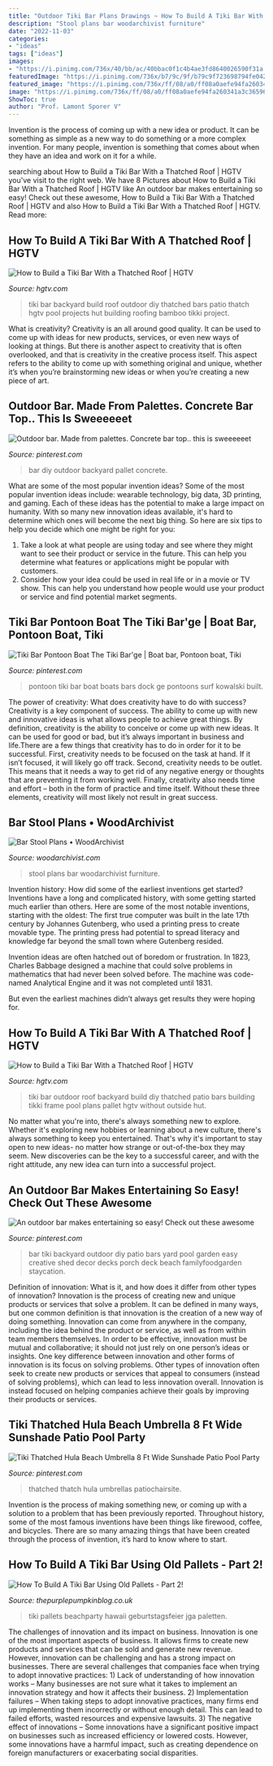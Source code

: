 ```yaml
---
title: "Outdoor Tiki Bar Plans Drawings ~ How To Build A Tiki Bar With A Thatched Roof"
description: "Stool plans bar woodarchivist furniture"
date: "2022-11-03"
categories:
- "ideas"
tags: ["ideas"]
images:
- "https://i.pinimg.com/736x/40/bb/ac/40bbac0f1c4b4ae3fd8640026590f31a.jpg"
featuredImage: "https://i.pinimg.com/736x/b7/9c/9f/b79c9f723698794fe042b4ac8a9d5be7.jpg"
featured_image: "https://i.pinimg.com/736x/ff/08/a0/ff08a0aefe94fa260341a3c365964a2d--pontoon-boats-pontoons.jpg"
image: "https://i.pinimg.com/736x/ff/08/a0/ff08a0aefe94fa260341a3c365964a2d--pontoon-boats-pontoons.jpg"
ShowToc: true
author: "Prof. Lamont Sporer V"
---
```



Invention is the process of coming up with a new idea or product. It can be something as simple as a new way to do something or a more complex invention. For many people, invention is something that comes about when they have an idea and work on it for a while.

	

		
searching about How to Build a Tiki Bar With a Thatched Roof | HGTV you've visit to the right web. We have 8 Pictures about How to Build a Tiki Bar With a Thatched Roof | HGTV like An outdoor bar makes entertaining so easy! Check out these awesome, How to Build a Tiki Bar With a Thatched Roof | HGTV and also How to Build a Tiki Bar With a Thatched Roof | HGTV. Read more:
		
    
## How To Build A Tiki Bar With A Thatched Roof | HGTV

<img loading=lazy src="http://hgtvhome.sndimg.com/content/dam/images/hgtv/fullset/2010/2/8/1/HDSWT713_Tiki_Bar-After_s4x3.jpg.rend.hgtvcom.1280.960.suffix/1400946844087.jpeg" onerror="this.onerror=null;this.src='https://tse4.mm.bing.net/th?id=OIP.L8XfphEgPOUfY1o_4nyGtwHaFj&amp;pid=15.1';" alt="How to Build a Tiki Bar With a Thatched Roof | HGTV">

_Source: hgtv.com_

>tiki bar backyard build roof outdoor diy thatched bars patio thatch hgtv pool projects hut building roofing bamboo tikki project. 

	

What is creativity?
Creativity is an all around good quality. It can be used to come up with ideas for new products, services, or even new ways of looking at things. But there is another aspect to creativity that is often overlooked, and that is creativity in the creative process itself. This aspect refers to the ability to come up with something original and unique, whether it’s when you’re brainstorming new ideas or when you’re creating a new piece of art.

    
## Outdoor Bar. Made From Palettes. Concrete Bar Top.. This Is Sweeeeeet

<img loading=lazy src="https://i.pinimg.com/736x/b7/9c/9f/b79c9f723698794fe042b4ac8a9d5be7.jpg" onerror="this.onerror=null;this.src='https://tse2.mm.bing.net/th?id=OIP.bR8V9oZrIAjLHzN9l3AjjQHaK-&amp;pid=15.1';" alt="Outdoor bar. Made from palettes. Concrete bar top.. this is sweeeeeet">

_Source: pinterest.com_

>bar diy outdoor backyard pallet concrete. 

	

What are some of the most popular invention ideas?
Some of the most popular invention ideas include: wearable technology, big data, 3D printing, and gaming. Each of these ideas has the potential to make a large impact on humanity. With so many new innovation ideas available, it's hard to determine which ones will become the next big thing. So here are six tips to help you decide which one might be right for you: 
1) Take a look at what people are using today and see where they might want to see their product or service in the future. This can help you determine what features or applications might be popular with customers. 
2) Consider how your idea could be used in real life or in a movie or TV show. This can help you understand how people would use your product or service and find potential market segments.

    
## Tiki Bar Pontoon Boat The Tiki Bar&#039;ge | Boat Bar, Pontoon Boat, Tiki

<img loading=lazy src="https://i.pinimg.com/736x/ff/08/a0/ff08a0aefe94fa260341a3c365964a2d--pontoon-boats-pontoons.jpg" onerror="this.onerror=null;this.src='https://tse1.mm.bing.net/th?id=OIP.luExUd3m7D_PxASQYzUM0gHaFj&amp;pid=15.1';" alt="Tiki Bar Pontoon Boat The Tiki Bar&#039;ge | Boat bar, Pontoon boat, Tiki">

_Source: pinterest.com_

>pontoon tiki bar boat boats bars dock ge pontoons surf kowalski built. 

	

The power of creativity: What does creativity have to do with success?
Creativity is a key component of success. The ability to come up with new and innovative ideas is what allows people to achieve great things. By definition, creativity is the ability to conceive or come up with new ideas. It can be used for good or bad, but it’s always important in business and life.There are a few things that creativity has to do in order for it to be successful. First, creativity needs to be focused on the task at hand. If it isn’t focused, it will likely go off track. Second, creativity needs to be outlet. This means that it needs a way to get rid of any negative energy or thoughts that are preventing it from working well. Finally, creativity also needs time and effort – both in the form of practice and time itself. Without these three elements, creativity will most likely not result in great success.

    
## Bar Stool Plans • WoodArchivist

<img loading=lazy src="http://woodarchivist.com/wp-content/uploads/2016/04/771-Bar-Stool-Plans-2.jpg" onerror="this.onerror=null;this.src='https://tse4.mm.bing.net/th?id=OIP.zX3q8X_L9EsoM7voLh24kwHaJu&amp;pid=15.1';" alt="Bar Stool Plans • WoodArchivist">

_Source: woodarchivist.com_

>stool plans bar woodarchivist furniture. 

	

Invention history: How did some of the earliest inventions get started?
Inventions have a long and complicated history, with some getting started much earlier than others. Here are some of the most notable inventions, starting with the oldest:
The first true computer was built in the late 17th century by Johannes Gutenberg, who used a printing press to create movable type. The printing press had potential to spread literacy and knowledge far beyond the small town where Gutenberg resided.

Invention ideas are often hatched out of boredom or frustration. In 1823, Charles Babbage designed a machine that could solve problems in mathematics that had never been solved before. The machine was code-named Analytical Engine and it was not completed until 1831.

But even the earliest machines didn’t always get results they were hoping for.

    
## How To Build A Tiki Bar With A Thatched Roof | HGTV

<img loading=lazy src="http://hgtvhome.sndimg.com/content/dam/images/hgtv/fullset/2009/12/8/0/HDSWT713_Tikki-Bar-Without-Roof_s4x3.jpg.rend.hgtvcom.1280.960.suffix/1400947555895.jpeg" onerror="this.onerror=null;this.src='https://tse2.mm.bing.net/th?id=OIP.VFC2AZQ1gb5aE_mo9nlipQHaFj&amp;pid=15.1';" alt="How to Build a Tiki Bar With a Thatched Roof | HGTV">

_Source: hgtv.com_

>tiki bar outdoor roof backyard build diy thatched patio bars building tikki frame pool plans pallet hgtv without outside hut. 

	

No matter what you're into, there's always something new to explore. Whether it's exploring new hobbies or learning about a new culture, there's always something to keep you entertained. That's why it's important to stay open to new ideas- no matter how strange or out-of-the-box they may seem. New discoveries can be the key to a successful career, and with the right attitude, any new idea can turn into a successful project.

    
## An Outdoor Bar Makes Entertaining So Easy! Check Out These Awesome

<img loading=lazy src="https://i.pinimg.com/originals/39/af/90/39af9067eb7df755d639c4a201c05200.jpg" onerror="this.onerror=null;this.src='https://tse4.mm.bing.net/th?id=OIP.JMBgo94-BIvKvmUp2Yuo5AHaJ3&amp;pid=15.1';" alt="An outdoor bar makes entertaining so easy! Check out these awesome">

_Source: pinterest.com_

>bar tiki backyard outdoor diy patio bars yard pool garden easy creative shed decor decks porch deck beach familyfoodgarden staycation. 

	

Definition of innovation: What is it, and how does it differ from other types of innovation?
Innovation is the process of creating new and unique products or services that solve a problem. It can be defined in many ways, but one common definition is that innovation is the creation of a new way of doing something. Innovation can come from anywhere in the company, including the idea behind the product or service, as well as from within team members themselves. In order to be effective, innovation must be mutual and collaborative; it should not just rely on one person’s ideas or insights. 
One key difference between innovation and other forms of innovation is its focus on solving problems. Other types of innovation often seek to create new products or services that appeal to consumers (instead of solving problems), which can lead to less innovation overall. Innovation is instead focused on helping companies achieve their goals by improving their products or services.

    
## Tiki Thatched Hula Beach Umbrella 8 Ft Wide Sunshade Patio Pool Party

<img loading=lazy src="https://i.pinimg.com/736x/40/bb/ac/40bbac0f1c4b4ae3fd8640026590f31a.jpg" onerror="this.onerror=null;this.src='https://tse4.mm.bing.net/th?id=OIP.uE_bXdrqO7MTMULIWRHElwHaHa&amp;pid=15.1';" alt="Tiki Thatched Hula Beach Umbrella 8 Ft Wide Sunshade Patio Pool Party">

_Source: pinterest.com_

>thatched thatch hula umbrellas patiochairsite. 

	

Invention is the process of making something new, or coming up with a solution to a problem that has been previously reported. Throughout history, some of the most famous inventions have been things like firewood, coffee, and bicycles. There are so many amazing things that have been created through the process of invention, it’s hard to know where to start.

    
## How To Build A Tiki Bar Using Old Pallets - Part 2!

<img loading=lazy src="https://i0.wp.com/www.thepurplepumpkinblog.co.uk/wp-content/uploads/2016/08/How-to-build-a-tiki-bar-from-old-pallets-part-2.jpg?fit=800%2C1200&amp;ssl=1" onerror="this.onerror=null;this.src='https://tse2.mm.bing.net/th?id=OIP.KzJI0yXTQbqNMR1NsnR_XAHaLH&amp;pid=15.1';" alt="How To Build A Tiki Bar Using Old Pallets - Part 2!">

_Source: thepurplepumpkinblog.co.uk_

>tiki pallets beachparty hawaii geburtstagsfeier jga paletten. 

	

The challenges of innovation and its impact on business.
Innovation is one of the most important aspects of business. It allows firms to create new products and services that can be sold and generate new revenue. However, innovation can be challenging and has a strong impact on businesses. There are several challenges that companies face when trying to adopt innovative practices: 1) Lack of understanding of how innovation works – Many businesses are not sure what it takes to implement an innovation strategy and how it affects their business. 2) Implementation failures – When taking steps to adopt innovative practices, many firms end up implementing them incorrectly or without enough detail. This can lead to failed efforts, wasted resources and expensive lawsuits. 3) The negative effect of innovations – Some innovations have a significant positive impact on businesses such as increased efficiency or lowered costs. However, some innovations have a harmful impact, such as creating dependence on foreign manufacturers or exacerbating social disparities.

